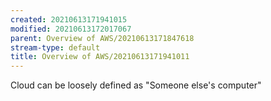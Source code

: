 ```yaml
---
created: 20210613171941015
modified: 20210613172017067
parent: Overview of AWS/20210613171847618
stream-type: default
title: Overview of AWS/20210613171941011
---
```

Cloud can be loosely defined as "Someone else's computer"
